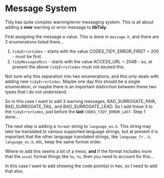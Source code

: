 # Message System

Tidy has quite complex warning/error messaging system. This is all about adding a **new** warning or error message to **libTidy**.

First assigning the message a value. This is done in `message.h`, and there are 2 enumerations listed there...

 1. `tidyErrorCodes` - starts with the value CODES_TIDY_ERROR_FIRST = 200 - must be first.
 2. `tidyMessagesMisc` - starts with the value ACCESS_URL = 2048 - so, at present the above `tidyErrorCodes` must not exceed this.

Not sure why this separation into two enumerations, and this only deals with adding new `tidyErrorCodes`. Maybe one day this should be a single enumeration, or maybe there is an important distinction between these two types that I do not understand.

So in this case I want to add 3 warning messages, BAD_SURROGATE_PAIR, BAD_SURROGATE_TAIL, and BAD_SURROGATE_LEAD. So I add these 3 to the `tidyErrorCodes`, just before the **last** `CODES_TIDY_ERROR_LAST`. Step 1 done...

The next step is adding a `format` string to `language_en.h`. This string may later be translated to various supported language strings, but at present it is important that the other language translated strings, like `language_fr..h`, `language_es.h`, etc, keep the same format order.

Where to add this seems a bit of a mess, **and** if the format includes more that the `usual` format things like `%u`, `%s`, then you need to account for this...

In this case I want to add showing the code point(s) in hex, so I need to add that also.






 